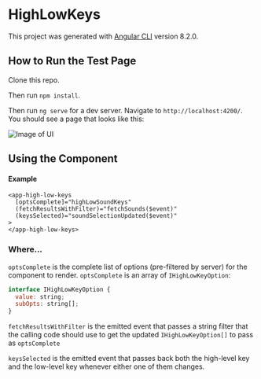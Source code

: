 # HighLowKeys

This project was generated with [Angular CLI](https://github.com/angular/angular-cli) version 8.2.0.

## How to Run the Test Page

Clone this repo.

Then run `npm install`.

Then run `ng serve` for a dev server. Navigate to `http://localhost:4200/`. You should see a page that looks like this:

![Image of UI](https://github.com/kathkroll/reference.PNG)

## Using the Component

#### Example
```
<app-high-low-keys 
  [optsComplete]="highLowSoundKeys"
  (fetchResultsWithFilter)="fetchSounds($event)"
  (keysSelected)="soundSelectionUpdated($event)"
>
</app-high-low-keys>
```

### Where...

`optsComplete` is the complete list of options (pre-filtered by server) for the component to render. `optsComplete` is an array of `IHighLowKeyOption`:

```javascript
interface IHighLowKeyOption {
  value: string;
  subOpts: string[];
}
```

`fetchResultsWithFilter` is the emitted event that passes a string filter that the calling code should use to get the updated `IHighLowKeyOption[]` to pass as `optsComplete`

`keysSelected` is the emitted event that passes back both the high-level key and the low-level key whenever either one of them changes.


